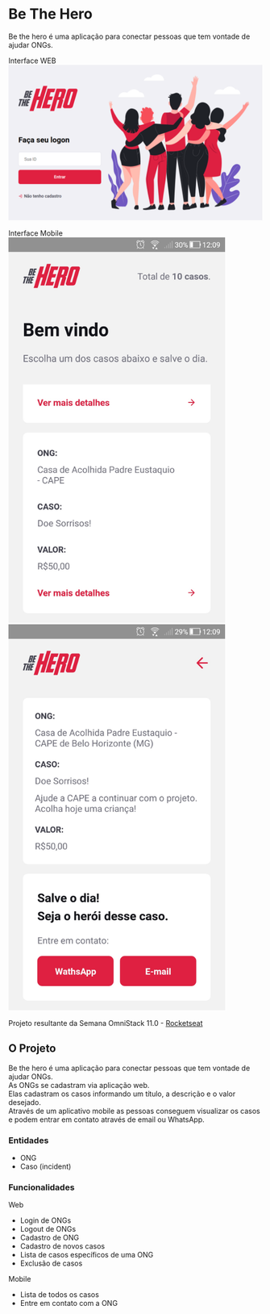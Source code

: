 # Be The Hero

Be the hero é uma aplicação para conectar pessoas que tem vontade de ajudar ONGs.  

Interface WEB  
![Be The Hero Web](Be-The-Hero-Web.png)

Interface Mobile  
<img src="Be-The-Hero-Mobile-01.png" alt="Be The Hero Web" width="430" />
<img src="Be-The-Hero-Mobile-02.png" alt="Be The Hero Web" width="430" />

Projeto resultante da Semana OmniStack 11.0 - [Rocketseat](https://rocketseat.com.br/)

## O Projeto

Be the hero é uma aplicação para conectar pessoas que tem vontade de ajudar ONGs.  
As ONGs se cadastram via aplicação web.  
Elas cadastram os casos informando um título, a descrição e o valor desejado.  
Através de um aplicativo mobile as pessoas conseguem visualizar os casos e podem entrar em contato através de email ou WhatsApp.  

### Entidades
* ONG
* Caso (incident)

### Funcionalidades
Web
* Login de ONGs
* Logout de ONGs
* Cadastro de ONG
* Cadastro de novos casos
* Lista de casos específicos de uma ONG
* Exclusão de casos

Mobile
* Lista de todos os casos
* Entre em contato com a ONG
